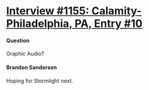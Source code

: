# [Interview #1155: Calamity-Philadelphia, PA, Entry #10](https://www.theoryland.com/intvmain.php?i=1155#10)

#### Question

Graphic Audio?

#### Brandon Sanderson

Hoping for Stormlight next.

